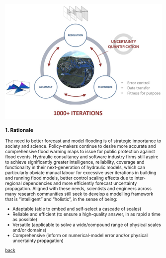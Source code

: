 ![Image](Fig_2G.jpg)


### 1. Rationale
The need to better forecast and model flooding is of strategic importance to society and science. Policy-makers continue to desire more accurate and comprehensive flood warning maps to issue for public protection against flood events. Hydraulic consultancy and software industry firms still aspire to achieve significantly greater intelligence, reliability, coverage and functionality in their next-generation of hydraulic models, which can particularly obviate manual labour for excessive user iterations in building and running flood models, better control scaling effects due to inter-regional dependencies and more efficiently forecast uncertainty propagation. Aligned with these needs, scientists and engineers across many research communities still seek to develop a modelling framework that is “intelligent” and “holistic”, in the sense of being:
- Adaptable (able to embed and self-select a cascade of scales) 
- Reliable and efficient (to ensure a high-quality answer, in as rapid a time as possible)
- Versatile (applicable to solve a wide/compound range of physical scales and/or domains)
- Comprehensive (inform on numerical-model error and/or physical uncertainty propagation)


[back](./)

